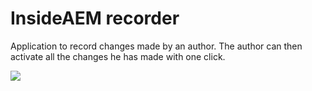 InsideAEM recorder
==================

Application to record changes made by an author. The author can then activate all the changes he has made with one click.

<img src="https://travis-ci.org/insideaem/recorder.png?branch=master" border="0"/>
